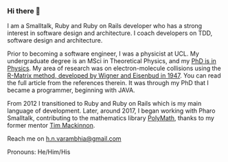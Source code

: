### Hi there 👋

<!--
**hemalvarambhia/hemalvarambhia** is a ✨ _special_ ✨ repository because its `README.md` (this file) appears on your GitHub profile.

Here are some ideas to get you started:

- 🔭 I’m currently working on ...
- 🌱 I’m currently learning ...
- 👯 I’m looking to collaborate on ...
- 🤔 I’m looking for help with ...
- 💬 Ask me about ...
- 📫 How to reach me: ...
- 😄 Pronouns: ...
- ⚡ Fun fact: ...
-->

I am a Smalltalk, Ruby and Ruby on Rails developer who has a strong interest in software design and architecture. I coach developers on TDD, software design and architecture.

Prior to becoming a software engineer, I was a physicist at UCL. My undergraduate degree is an MSci in Theoretical Physics, and my [PhD is in Physics](https://discovery.ucl.ac.uk/id/eprint/19432/). My area of research was on electron-molecule collisions using the [R-Matrix method, developed by Wigner and Eisenbud in 1947](https://en.wikipedia.org/wiki/R-matrix). You can read the full article from the references therein. It was through my PhD that I became a programmer, beginning with JAVA.

From 2012 I transitioned to Ruby and Ruby on Rails which is my main language of development. Later, around 2017, I began working with Pharo Smalltalk, contributing to the mathematics library [PolyMath](https://github.com/PolyMathOrg/PolyMath), thanks to my former mentor [Tim Mackinnon](https://github.com/macta).

Reach me on h.n.varambhia@gmail.com

Pronouns: He/Him/His
